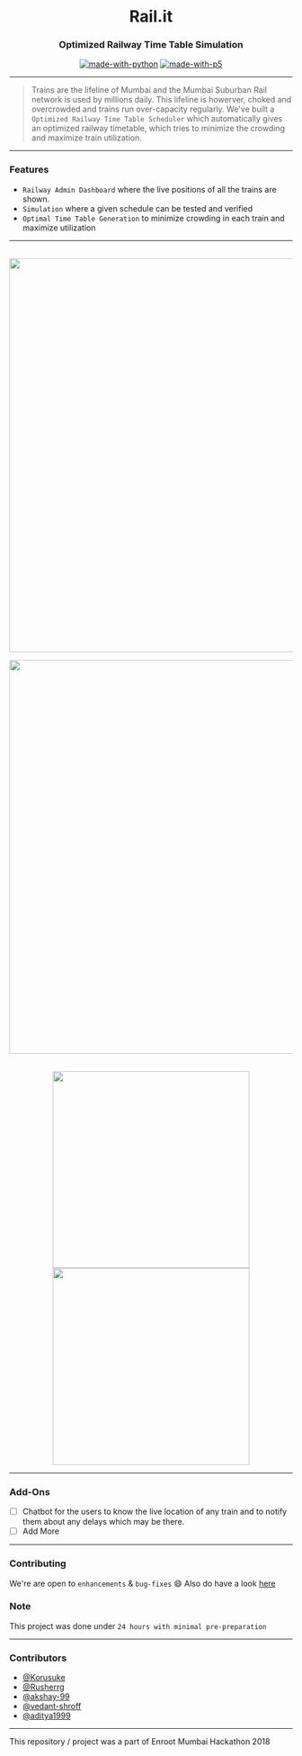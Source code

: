 <h1 align = "center">Rail.it</h3>
<h3 align="center">Optimized Railway Time Table Simulation</h3>

<div align="center">

[![made-with-python](https://img.shields.io/badge/Made%20with-Python-1f425f.svg)](https://www.python.org/)
[![made-with-p5](https://img.shields.io/badge/Made%20With-p5-pink.svg)](https://p5js.org/)
<br>

</div>

------------------------------------------

> Trains are the lifeline of Mumbai and the Mumbai Suburban Rail network is used by millions daily. This lifeline is howerver, choked and overcrowded and trains run over-capacity regularly. We've built a `Optimized Railway Time Table Scheduler` which automatically gives an optimized railway timetable, which tries to minimize the crowding and maximize train utilization.

------------------------------------------

### Features

* `Railway Admin Dashboard` where the live positions of all the trains are shown.
* `Simulation` where a given schedule can be tested and verified
* `Optimal Time Table Generation` to minimize crowding in each train and maximize utilization 

------------------------------------------
<div align="center">
<br>
<img src="./Sim.gif" width=700px>

<br>

<img src="./Optimize.png" width=700px><br>

<br>

<img src="./Bot1.jpeg" width=350px>
<img src="./Bot2.jpeg" width=350px>
</div>

------------------------------------------

### Add-Ons

* [ ] Chatbot for the users to know the live location of any train and to notify them about any delays which may be there. 
* [ ] Add More

------------------------------------------

### Contributing

 We're are open to `enhancements` & `bug-fixes` :smile: Also do have a look [here](./CONTRIBUTING.md)

### Note

 This project was done under `24 hours with minimal pre-preparation` 

------------------------------------------

### Contributors

* [@Korusuke](https://github.com/Korusuke)
* [@Rusherrg](https://github.com/RusherRG)
* [@akshay-99](https://github.com/akshay-99)
* [@vedant-shroff](https://github.com/vedant-shroff)
* [@aditya1999](https://github.com/aditya1999)

------------------------------------------

This repository / project was a part of Enroot Mumbai Hackathon 2018
